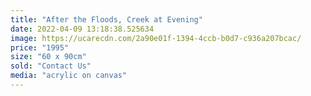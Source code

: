 ```yaml
---
title: "After the Floods, Creek at Evening"
date: 2022-04-09 13:18:38.525634
image: https://ucarecdn.com/2a90e01f-1394-4ccb-b0d7-c936a207bcac/
price: "1995"
size: "60 x 90cm"
sold: "Contact Us"
media: "acrylic on canvas"
---
```


